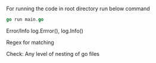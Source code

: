 For running the code in root directory run below command
```go
go run main.go
```

Error/Info
log.Errror(), log.Info()

Regex for matching

Check: Any level of nesting of go files